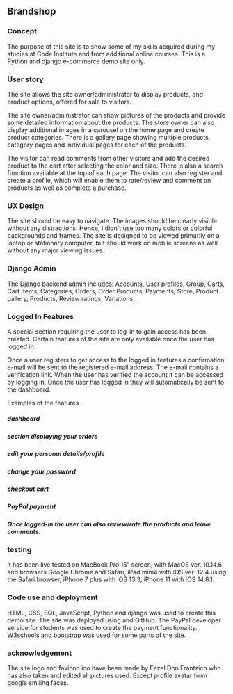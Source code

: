 ## Brandshop



### Concept
The purpose of this site is to show some of my skills acquired during my studies at Code Institute and from additional online courses. This is a Python and django e-commerce demo site only.


### User story

The site allows the site owner/administrator to display products, and product options, offered for sale to visitors.

The site owner/administrator can show pictures of the products and provide some detailed information about the products. The store owner can also display additional images in a carousel on the home page and create product categories. There is a gallery page showing multiple products, category pages and individual pages for each of the products.

The visitor can read comments from other visitors and add the desired product to the cart after selecting the color and size. There is also a search function available at the top of each page. The visitor can also register and create a profile, which will enable them to rate/review and comment on products as well as complete a purchase.



### UX Design

The site should be easy to navigate. The images should be clearly visible without any distractions. Hence, I didn't use too many colors or colorful backgrounds and frames.
The site is designed to be viewed primarily on a laptop or stationary computer, but should work on mobile screens as well without any major viewing issues.


### Django Admin

The Django backend admin includes: Accounts, User profiles, Group, Carts, Cart Items, Categories, Orders, Order Products, Payments, Store, Product gallery, 
Products, Review ratings, Variations.


### Logged In Features

A special section requiring the user to log-in to gain access has been created. Certain features of the site are only available once the user has logged in. 

Once a user registers to get access to the logged in features a confirmation e-mail will be sent to the registered e-mail address. The e-mail contains a verification link. When the user has verified the account it can be accessed by logging in. Once the user has logged in they will automatically be sent to the dashboard.

Examples of the features 

##### dashboard
##### section displaying your orders
##### edit your personal details/profile
##### change your password
##### checkout cart
##### PayPal payment
##### Once logged-in the user can also review/rate the products and leave comments.


### testing

 it has been live tested on MacBook Pro 15” screen, with MacOS ver. 10.14.6 and browsers Google Chrome and Safari, iPad mini4 with iOS ver. 12.4 using the Safari browser, iPhone 7 plus with iOS 13.3, iPhone 11 with iOS 14.8.1.


### Code use and deployment

HTML, CSS, SQL, JavaScript, Python and django was used to create this demo site. The site was deployed using and GitHub. The PayPal developer service for students was used to create the payment functionality. W3schools and bootstrap was used for some parts of the site.

### acknowledgement

The site logo and favicon.ico have been made by Eazel Don Frantzich who has also taken and edited all pictures used. Except profile avatar from google smiling faces.



